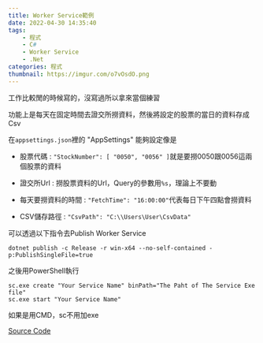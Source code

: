 ```yaml
---
title: Worker Service範例
date: 2022-04-30 14:35:40
tags:
    - 程式
    - C#
    - Worker Service
    - .Net
categories: 程式
thumbnail: https://imgur.com/o7vOsdO.png
---
```

工作比較閒的時候寫的，沒寫過所以拿來當個練習

功能上是每天在固定時間去證交所撈資料，然後將設定的股票的當日的資料存成Csv

在`appsettings.json`裡的 "AppSettings" 能夠設定像是

- 股票代碼 : `"StockNumber": [ "0050", "0056" ]`就是要撈0050跟0056這兩個股票的資料

- 證交所Url : 撈股票資料的Url，Query的參數用`%s`，理論上不要動

- 每天要撈資料的時間 : `"FetchTime": "16:00:00"`代表每日下午四點會撈資料

- CSV儲存路徑 : `"CsvPath": "C:\\Users\User\CsvData"`

可以透過以下指令去Publish Worker Service
```
dotnet publish -c Release -r win-x64 --no-self-contained -p:PublishSingleFile=true
```

之後用PowerShell執行
```
sc.exe create "Your Service Name" binPath="The Paht of The Service Exe file"
sc.exe start "Your Service Name"
```

如果是用CMD，sc不用加exe

[Source Code](https://github.com/CYLMos/MosWorkerService)